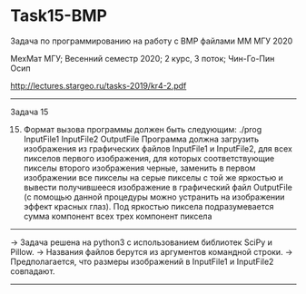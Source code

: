 # Task15-BMP
Задача по программированию на работу с BMP файлами ММ МГУ 2020

МехМат МГУ; Весенний семестр 2020; 2 курс, 3 поток; Чин-Го-Пин Осип

http://lectures.stargeo.ru/tasks-2019/kr4-2.pdf

-----------------------------------------------------------------------------------------

Задача 15

15. Формат вызова программы должен быть следующим:
./prog InputFile1 InputFile2 OutputFile
Программа должна загрузить изображения из графических файлов InputFile1 и InputFile2, для всех пикселов первого изображения, для которых соответствующие пикселы второго изображения черные, заменить в первом изображении все пикселы на серые пикселы с той же яркостью и вывести получившееся изображение в графический файл OutputFile (с помощью данной процедуры можно устранить на изображении эффект красных глаз). Под яркостью пиксела подразумевается сумма компонент всех трех компонент пиксела

-----------------------------------------------------------------------------------------

-> Задача решена на python3 с использованием библиотек SciPy и Pillow.
-> Названия файлов берутся из аргументов командной строки.
-> Предполагается, что размеры изображений в InputFile1 и InputFile2 совпадают.

-----------------------------------------------------------------------------------------
